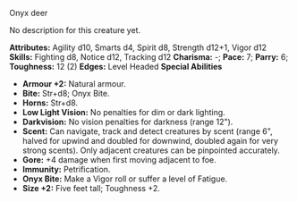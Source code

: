 Onyx deer

No description for this creature yet.

**Attributes:** Agility d10, Smarts d4, Spirit d8, Strength d12+1, Vigor
d12
**Skills:** Fighting d8, Notice d12, Tracking d12
**Charisma:** -; **Pace:** 7; **Parry:** 6; **Toughness:** 12 (2)
**Edges:** Level Headed
**Special Abilities**
- **Armour +2:** Natural armour.
- **Bite:** Str+d8; Onyx Bite.
- **Horns:** Str+d8.
- **Low Light Vision:** No penalties for dim or dark lighting.
- **Darkvision:** No vision penalties for darkness (range 12").
- **Scent:** Can navigate, track and detect creatures by scent (range
6", halved for upwind and doubled for downwind, doubled again for very
strong scents). Only adjacent creatures can be pinpointed accurately.
- **Gore:** +4 damage when first moving adjacent to foe.
- **Immunity:** Petrification.
- **Onyx Bite:** Make a Vigor roll or suffer a level of Fatigue.
- **Size +2:** Five feet tall; Toughness +2.

